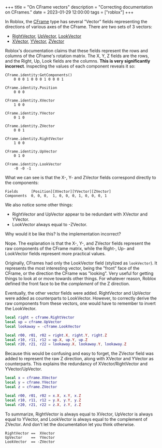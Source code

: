 +++
title = "On CFrame vectors"
description = "Correcting documentation on CFrames."
date = 2023-01-29 12:00:00
tags = ["roblox"]
+++

In Roblox, the [CFrame][CFrame] type has several "Vector" fields representing
the directions of various axes of the CFrame. There are two sets of 3 vectors:

- [RightVector][RightVector], [UpVector][UpVector], [LookVector][LookVector]
- [XVector][XVector], [YVector][YVector], [ZVector][ZVector]

Roblox's documentation claims that these fields represent the rows and columns
of the CFrame's rotation matrix. The X, Y, Z fields are the rows, and the Right,
Up, Look fields are the columns. **This is very significantly incorrect**.
Inspecting the values of each component reveals it so:

	CFrame.identity:GetComponents()
		0 0 0 1 0 0 0 1 0 0 0 1

	CFrame.identity.Position
		0 0 0

	CFrame.identity.XVector
		1 0 0

	CFrame.identity.YVector
		0 1 0

	CFrame.identity.ZVector
		0 0 1

	CFrame.identity.RightVector
		1 0 0

	CFrame.identity.UpVector
		0 1 0

	CFrame.identity.LookVector
		-0 -0 -1

What we can see is that the X-, Y- and ZVector fields correspond directly to the
components:

	Fields      [Position][XVector][YVector][ZVector]
	Components  0, 0, 0,  1, 0, 0, 0, 1, 0, 0, 0, 1

We also notice some other things:
- RightVector and UpVector appear to be redundant with XVector and YVector.
- LookVector always equal to -ZVector.

Why would it be like this? Is the implementation incorrect?

Nope. The explanation is that the X-, Y-, and ZVector fields represent the raw
components of the CFrame matrix, while the Right-, Up- and LookVector fields
represent more practical values.

Originally, CFrames had only the LookVector field (stylized as `lookVector`). It
represents the most interesting vector, being the "front" face of the CFrame, or
the direction the CFrame was "looking". Very useful for getting things to look
at or move towards other things. For whatever reason, Roblox defined the front
face to be the *complement* of the Z direction.

Eventually, the other vector fields were added. RightVector and UpVector were
added as counterparts to LookVector. However, to correctly derive the raw
components from these vectors, one would have to remember to invert the
LookVector.

```lua
local right = cframe.RightVector
local up = cframe.UpVector
local lookaway = -cframe.LookVector

local r00, r01, r02 = right.X, right.Y, right.Z
local r10, r11, r12 = up.X, up.Y, up.Z
local r20, r21, r22 = lookaway.X, lookaway.Y, lookaway.Z
```

Because this would be confusing and easy to forget, the ZVector field was added
to represent the raw Z direction, along with XVector and YVector as
counterparts. This explains the redundancy of XVector/RightVector and
YVector/UpVector.

```lua
local x = cframe.XVector
local y = cframe.YVector
local z = cframe.ZVector

local r00, r01, r02 = x.X, x.Y, x.Z
local r10, r11, r12 = y.X, y.Y, y.Z
local r20, r21, r22 = z.X, z.Y, z.Z
```

To summarize, RightVector is always equal to XVector, UpVector is always equal
to YVector, and LookVector is always equal to the complement of ZVector. And
don't let the documentation let you think otherwise.

	RightVector ==  XVector
	UpVector    ==  YVector
	LookVector  == -ZVector

[CFrame]: https://create.roblox.com/docs/reference/engine/datatypes/CFrame
[RightVector]: https://create.roblox.com/docs/reference/engine/datatypes/CFrame#RightVector
[UpVector]: https://create.roblox.com/docs/reference/engine/datatypes/CFrame#UpVector
[LookVector]: https://create.roblox.com/docs/reference/engine/datatypes/CFrame#LookVector
[XVector]: https://create.roblox.com/docs/reference/engine/datatypes/CFrame#XVector
[YVector]: https://create.roblox.com/docs/reference/engine/datatypes/CFrame#YVector
[ZVector]: https://create.roblox.com/docs/reference/engine/datatypes/CFrame#ZVector